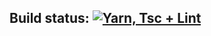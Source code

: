 ## Build status: [![Yarn, Tsc + Lint](https://github.com/HustleGotReal/hgrweb/actions/workflows/yarnBuild.yml/badge.svg)](https://github.com/HustleGotReal/hgrweb/actions/workflows/yarnBuild.yml)


